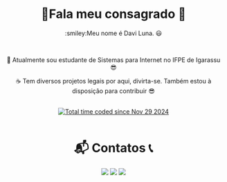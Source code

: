  

 
 <h1 align='center'> 🤙Fala meu consagrado 🙂</h1>
 
 <p align = "center">:smiley:Meu nome é Davi Luna. 😃</p>
<br/>
 <p align="center">📖 Atualmente sou estudante de Sistemas para Internet no IFPE de Igarassu 😎 </p>

 <p align = "center">☕ Tem diversos projetos legais por aqui, divirta-se. Também estou à disposição para contribuir 😎</p></br>
  
  <div align="center">
   <a href="https://wakatime.com/@13fc2f27-8441-4b3a-9ee3-5b6e9fe541a9"><img src="https://wakatime.com/badge/user/13fc2f27-8441-4b3a-9ee3-5b6e9fe541a9.svg" alt="Total time coded since Nov 29 2024" /></a>
  </div>
  <br>
  
 
  <h1 align="center">📬 Contatos 📞</h1>
   
 
   
  <div align="center">
  <a href="https://www.instagram.com/sdavi738/" target="_blank"><img src="https://img.shields.io/badge/-Instagram-%23E4405F?style=for-the-badge&logo=instagram&logoColor=white" target="_blank"></a>
  <a href = "mailto: Sdavi738@gmail.com"><img src="https://img.shields.io/badge/Gmail-D14836?style=for-the-badge&logo=gmail&logoColor=white" target="_blank"></a>
  <a href="https://www.linkedin.com/in/davi-luna" target="_blank"><img src="https://img.shields.io/badge/-LinkedIn-%230077B5?style=for-the-badge&logo=linkedin&logoColor=white" target="_blank"></a>  
  </div>


